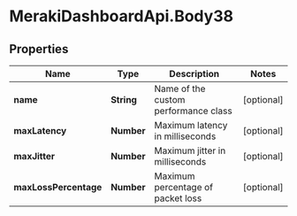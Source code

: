 # MerakiDashboardApi.Body38

## Properties
Name | Type | Description | Notes
------------ | ------------- | ------------- | -------------
**name** | **String** | Name of the custom performance class | [optional] 
**maxLatency** | **Number** | Maximum latency in milliseconds | [optional] 
**maxJitter** | **Number** | Maximum jitter in milliseconds | [optional] 
**maxLossPercentage** | **Number** | Maximum percentage of packet loss | [optional] 
